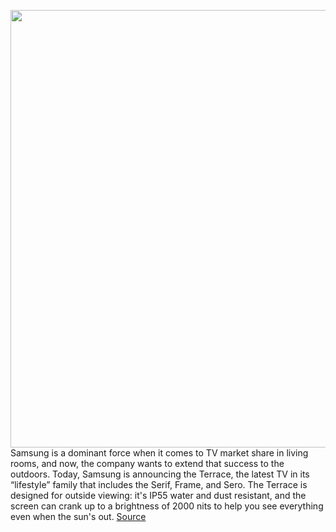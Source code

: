 <img src='https://cdn.vox-cdn.com/thumbor/5lcR9H0MyL9fqv0Pg24KGt--Z3A=/0x0:2264x1524/1200x800/filters:focal(1149x435:1511x797)/cdn.vox-cdn.com/uploads/chorus_image/image/66827514/Screen_Shot_2020_05_21_at_10.07.05_AM.0.png' width='700px' /><br/>
Samsung is a dominant force when it comes to TV market share in living rooms, and now, the company wants to extend that success to the outdoors. Today, Samsung is announcing the Terrace, the latest TV in its “lifestyle” family that includes the Serif, Frame, and Sero. The Terrace is designed for outside viewing: it's IP55 water and dust resistant, and the screen can crank up to a brightness of 2000 nits to help you see everything even when the sun's out.
<a href='https://www.theverge.com/2020/5/21/21266136/samsung-terrace-4k-qled-outdoor-tv-specs-price'> Source <a/>